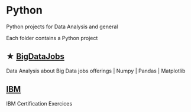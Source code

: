 # Python

Python projects for Data Analysis and general

Each folder contains a Python project

## ★ [BigDataJobs](https://github.com/jorgegabrielvm/Python/tree/main/BigDataJobs)
Data Analysis about Big Data jobs offerings | Numpy | Pandas | Matplotlib

## [IBM](https://github.com/jorgegabrielvm/Python/tree/main/IBM)
IBM Certification Exercices
